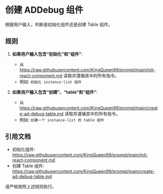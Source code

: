 # 创建 ADDebug 组件

根据用户输入，判断是初始化组件还是创建 Table 组件。

## 规则

1.  **如果用户输入包含“初始化”和“组件”**:
    - 从 https://raw.githubusercontent.com/KingQueen99/prompt/main/init-react-component.md 读取并遵循其中的所有指令。
    - 例如: `初始化 instance-list 组件`

2.  **如果用户输入包含“创建”、“table”和“组件”**:
    - 从 https://raw.githubusercontent.com/KingQueen99/prompt/main/create-ad-debug-table.md 读取并遵循其中的所有指令。
    - 例如: `创建一个 instance-list 的 table 组件`

## 引用文档

-   初始化组件: https://raw.githubusercontent.com/KingQueen99/prompt/main/init-react-component.md
-   创建 Table 组件: https://raw.githubusercontent.com/KingQueen99/prompt/main/create-ad-debug-table.md

请严格按照上述规则执行。